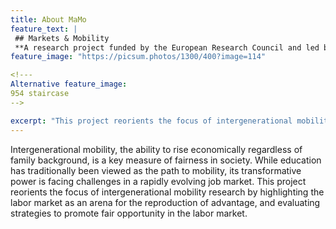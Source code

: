 ```yaml
---
title: About MaMo
feature_text: |
 ## Markets & Mobility
 **A research project funded by the European Research Council and led by Per Engzell at University College London.**
feature_image: "https://picsum.photos/1300/400?image=114" 

<!---
Alternative feature_image:
954 staircase
-->

excerpt: "This project reorients the focus of intergenerational mobility research by highlighting the labor market as an arena for the reproduction of advantage and evaluates strategies to promote fair opportunity in the labor market."
---
```


Intergenerational mobility, the ability to rise economically regardless of family background, is a key measure of fairness in society. While education has traditionally been viewed as the path to mobility, its transformative power is facing challenges in a rapidly evolving job market. This project reorients the focus of intergenerational mobility research by highlighting the labor market as an arena for the reproduction of advantage, and evaluating strategies to promote fair opportunity in the labor market.
